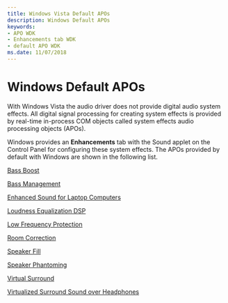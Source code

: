 ```yaml
---
title: Windows Vista Default APOs
description: Windows Default APOs
keywords:
- APO WDK
- Enhancements tab WDK
- default APO WDK
ms.date: 11/07/2018
---
```


# Windows Default APOs


With Windows Vista the audio driver does not provide digital audio system effects. All digital signal processing for creating system effects is provided by real-time in-process COM objects called system effects audio processing objects (APOs).

Windows provides an **Enhancements** tab with the Sound applet on the Control Panel for configuring these system effects. The APOs provided by default with Windows are shown in the following list.

[Bass Boost](bass-boost.md)

[Bass Management](bass-management.md)

[Enhanced Sound for Laptop Computers](enhanced-sound-for-laptop-computers.md)

[Loudness Equalization DSP](loudness-equalization-dsp.md)

[Low Frequency Protection](low-frequency-protection.md)

[Room Correction](room-correction.md)

[Speaker Fill](speaker-fill.md)

[Speaker Phantoming](speaker-phantoming.md)

[Virtual Surround](virtual-surround.md)

[Virtualized Surround Sound over Headphones](virtualized-surround-sound-over-headphones.md)

 

 




